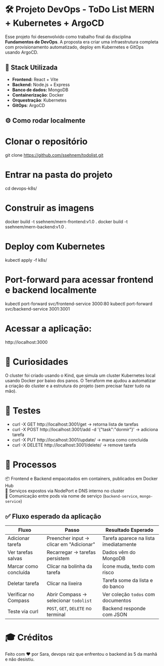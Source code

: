 # 🛠️ Projeto DevOps - ToDo List MERN + Kubernetes + ArgoCD

Esse projeto foi desenvolvido como trabalho final da disciplina **Fundamentos de DevOps**. A proposta era criar uma infraestrutura completa com provisionamento automatizado, deploy em Kubernetes e GitOps usando ArgoCD.


## 🧩 Stack Utilizada

- **Frontend:** React + Vite
- **Backend:** Node.js + Express
- **Banco de dados:** MongoDB
- **Containerização**: Docker
- **Orquestração**: Kubernetes
- **GitOps**: ArgoCD


## ⚙️ Como rodar localmente

# Clonar o repositório
git clone https://github.com/ssehnem/todolist.git

# Entrar na pasta do projeto
cd devops-k8s/

# Construir as imagens
docker build -t ssehnem/mern-frontend:v1.0 .
docker build -t ssehnem/mern-backend:v1.0 .

# Deploy com Kubernetes
kubectl apply -f k8s/

# Port-forward para acessar frontend e backend localmente
kubectl port-forward svc/frontend-service 3000:80
kubectl port-forward svc/backend-service 3001:3001

# Acessar a aplicação:
http://localhost:3000


# 🧠 Curiosidades
O cluster foi criado usando o Kind, que simula um cluster Kubernetes local usando Docker por baixo dos panos.
O Terraform me ajudou a automatizar a criação do cluster e a estrutura do projeto (sem precisar fazer tudo na mão).

# 🧪 Testes
- curl -X GET http://localhost:3001/get → retorna lista de tarefas
- curl -X POST http://localhost:3001/add -d '{"task":"dormir"}' → adiciona tarefa
- curl -X PUT http://localhost:3001/update/<id> → marca como concluída
- curl -X DELETE http://localhost:3001/delete/<id> → remove tarefa

# 🔨 Processos
📦 Frontend e Backend empacotados em containers, publicados em Docker Hub  
🎯 Serviços expostos via NodePort e DNS interno no cluster  
🧵 Comunicação entre pods via nome de serviço (`backend-service`, `mongo-service`)

## ✅ Fluxo esperado da aplicação

| Fluxo                | Passo                                                          | Resultado Esperado                       |
|----------------------|----------------------------------------------------------------|------------------------------------------|
| Adicionar tarefa     | Preencher input → clicar em "Adicionar"                        | Tarefa aparece na lista imediatamente    |
| Ver tarefas salvas   | Recarregar → tarefas persistem                                 | Dados vêm do MongoDB                     |
| Marcar como concluída| Clicar na bolinha da tarefa                                    | Ícone muda, texto com risco              |
| Deletar tarefa       | Clicar na lixeira                                              | Tarefa some da lista e do banco          |
| Verificar no Compass | Abrir Compass → selecionar `todolist`                          | Ver coleção `todos` com documentos       |
| Teste via curl       | `POST`, `GET`, `DELETE` no terminal                            | Backend responde com JSON                |


# 🎓 Créditos
Feito com ❤️ por Sara, devops raiz que enfrentou o backend às 5 da manhã e não desistiu.